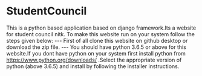 # StudentCouncil
This is a python based application based on django framework.Its a website for student council nitk.
To make this website run on your system follow the steps given below:
--- First of all clone this website on github desktop or download the zip file.
--- You should have python 3.6.5 or above for this website.If you dont have python on your system first install python from
      https://www.python.org/downloads/ .Select the appropriate version of python (above 3.6.5) and install by following the 
      installer instructions.
    
